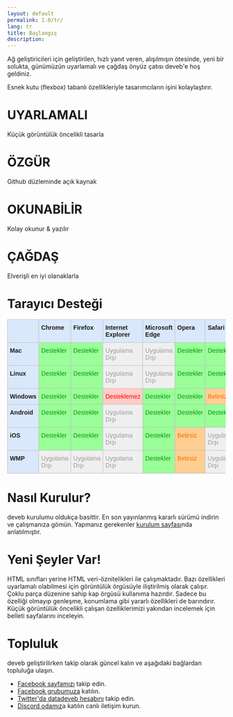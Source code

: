 ```yaml
---
layout: default
permalink: 1.0/tr/
lang: tr
title: Başlangıç
description: 
---
```


<p class="girlik">
  Ağ geliştiricileri için geliştirilen, hızlı yanıt veren, alışılmışın ötesinde,
  yeni bir solukta, günümüzün uyarlamalı ve çağdaş önyüz çatısı <span class="simget">deveb</span>'e hoş geldiniz.
</p>

<p>
  Esnek kutu (flexbox) tabanlı özellikleriyle tasarımcıların işini kolaylaştırır. 
</p>

<div data-gnl="o dengeli-aralık metin-ortada">
  <div data-kart>
    <p style="font-size:23px;">
    <i class="fa fa-mobile" aria-hidden="true" style="font-size:1em;"></i>
    <i class="fa fa-tablet" aria-hidden="true" style="font-size:1.3em;"></i>
    <i class="fa fa-laptop" aria-hidden="true" style="font-size:1.7em;"></i>
    <i class="fa fa-desktop" aria-hidden="true" style="font-size:2em;"></i>
    </p>
    <h1>UYARLAMALI</h1>
    <p>Küçük görüntülük öncelikli tasarla</p>
  </div>
  <div data-kart>
      <p style="font-size:23px;">
        <i class="fa fa-github" aria-hidden="true" style="font-size:2em;"></i>
      </p>
      <h1>ÖZGÜR</h1>
      <p>Github düzleminde açık kaynak</p>
  </div>
  <div data-kart>
      <p style="font-size:23px;">
        <i class="fa fa-search" aria-hidden="true" style="font-size:2em;"></i>
      </p>
      <h1>OKUNABİLİR</h1>
      <p>Kolay okunur & yazılır</p>
  </div>
  <div data-kart>
    <p style="font-size:23px;">
      <i class="fa fa-css3" aria-hidden="true" style="font-size:2em;"></i>
    </p>
    <h1>ÇAĞDAŞ</h1>
    <p>Elverişli en iyi olanaklarla</p>
  </div>
</div>

<p></p>

<h1>Tarayıcı Desteği</h1>

<style type="text/css">
.tg  {border-collapse:collapse;border-spacing:0;}
.tg td{font-family:Arial, sans-serif;font-size:14px;padding:10px 5px;border-style:solid;border-width:1px;overflow:hidden;word-break:normal;border-color:black;}
.tg th{font-family:Arial, sans-serif;font-size:14px;font-weight:normal;padding:10px 5px;border-style:solid;border-width:1px;overflow:hidden;word-break:normal;border-color:black;}
.tg .tg-t7us{background-color:#efefef;color:#9b9b9b;border-color:#c0c0c0;text-align:left;vertical-align:top}
.tg .tg-iwjk{font-weight:bold;background-color:#dae8fc;border-color:#c0c0c0;text-align:left;vertical-align:top}
.tg .tg-4hvh{background-color:#ffce93;color:#f56b00;border-color:#c0c0c0;text-align:left;vertical-align:top}
.tg .tg-19wx{background-color:#9aff99;color:#009901;border-color:#c0c0c0;text-align:left;vertical-align:top}
.tg .tg-bk4l{background-color:#ffccc9;color:#fe0000;border-color:#c0c0c0;text-align:left;vertical-align:top}
</style>
<table class="tg">
  <tr>
    <th class="tg-iwjk"></th>
    <th class="tg-iwjk">Chrome</th>
    <th class="tg-iwjk">Firefox</th>
    <th class="tg-iwjk">Internet Explorer</th>
    <th class="tg-iwjk">Microsoft Edge</th>
    <th class="tg-iwjk">Opera</th>
    <th class="tg-iwjk">Safari</th>
    <th class="tg-iwjk">Diğer</th>
  </tr>
  <tr>
    <td class="tg-iwjk">Mac</td>
    <td class="tg-19wx">Destekler</td>
    <td class="tg-19wx">Destekler</td>
    <td class="tg-t7us">Uygulama Dışı</td>
    <td class="tg-t7us">Uygulama Dışı<br></td>
    <td class="tg-19wx">Destekler</td>
    <td class="tg-19wx">Destekler</td>
    <td class="tg-4hvh">Belirsiz</td>
  </tr>
  <tr>
    <td class="tg-iwjk">Linux</td>
    <td class="tg-19wx">Destekler</td>
    <td class="tg-19wx">Destekler</td>
    <td class="tg-t7us">Uygulama Dışı</td>
    <td class="tg-t7us">Uygulama Dışı</td>
    <td class="tg-19wx">Destekler</td>
    <td class="tg-19wx">Destekler</td>
    <td class="tg-4hvh">Belirsiz</td>
  </tr>
  <tr>
    <td class="tg-iwjk">Windows</td>
    <td class="tg-19wx">Destekler</td>
    <td class="tg-19wx">Destekler</td>
    <td class="tg-bk4l">Desteklemez</td>
    <td class="tg-19wx">Destekler</td>
    <td class="tg-19wx">Destekler</td>
    <td class="tg-4hvh">Belirsiz</td>
    <td class="tg-4hvh">Belirsiz</td>
  </tr>
  <tr>
    <td class="tg-iwjk">Android</td>
    <td class="tg-19wx">Destekler</td>
    <td class="tg-19wx">Destekler</td>
    <td class="tg-t7us">Uygulama Dışı</td>
    <td class="tg-19wx">Destekler</td>
    <td class="tg-19wx">Destekler</td>
    <td class="tg-19wx">Destekler</td>
    <td class="tg-4hvh">Belirsiz</td>
  </tr>
  <tr>
    <td class="tg-iwjk">iOS</td>
    <td class="tg-19wx">Destekler</td>
    <td class="tg-19wx">Destekler</td>
    <td class="tg-t7us">Uygulama Dışı</td>
    <td class="tg-19wx">Destekler</td>
    <td class="tg-4hvh">Belirsiz</td>
    <td class="tg-t7us">Uygulama Dışı</td>
    <td class="tg-4hvh">Belirsiz</td>
  </tr>
  <tr>
    <td class="tg-iwjk">WMP</td>
    <td class="tg-t7us">Uygulama Dışı</td>
    <td class="tg-t7us">Uygulama Dışı</td>
    <td class="tg-t7us">Uygulama Dışı</td>
    <td class="tg-19wx">Destekler</td>
    <td class="tg-4hvh">Belirsiz</td>
    <td class="tg-t7us">Uygulama Dışı</td>
    <td class="tg-4hvh">Belirsiz</td>
  </tr>
</table>

<h1>Nasıl Kurulur?</h1>
<p>
  <span class="simget">deveb</span> kurulumu oldukça basittir. En son yayınlanmış
  kararlı sürümü indirin ve çalışmanıza gömün. Yapmanız gerekenler
  <a href="/1.0/tr/kurulum.html">kurulum sayfası</a>nda anlatılmıştır.
</p>

<h1>Yeni Şeyler Var!</h1>
<p>
  HTML sınıfları yerine HTML veri-öznitelikleri ile çalışmaktadır. Bazı özellikleri
  uyarlamalı olabilmesi için görüntülük örgüsüyle iliştirilmiş olarak çalışır. Çoklu parça
  düzenine sahip kap örgüsü kullanıma hazırdır. Sadece bu özelliği olmayıp genleşme,
  konumlama gibi yararlı özellikleri de barındırır. Küçük görüntülük öncelikli çalışan
  özelliklerimizi yakından incelemek için belleti sayfalarını inceleyin.
</p>

<h1>Topluluk</h1>
<p>
  <span class="simget">deveb</span> geliştirilirken takip olarak güncel
  kalın ve aşağıdaki bağlardan topluluğa ulaşın.
</p>
<ul>
  <li><a href="https://www.facebook.com/datadeveb/?ref=bookmarks">Facebook sayfamızı</a> takip edin.</li>
  <li><a href="https://www.facebook.com/groups/1818283228485179/?ref=bookmarks">Facebook grubumuza</a> katılın.</li>
  <li><a href="https://twitter.com/datadeveb">Twitter'da datadeveb hesabını</a> takip edin.</li>
  <li><a href="https://discord.gg/GeaYaCb">Discord odamız</a>a katılın canlı iletişim kurun.</li>
</ul>
<style type="text/css">
  [data-kart]{
    width:300px;
  }
</style>